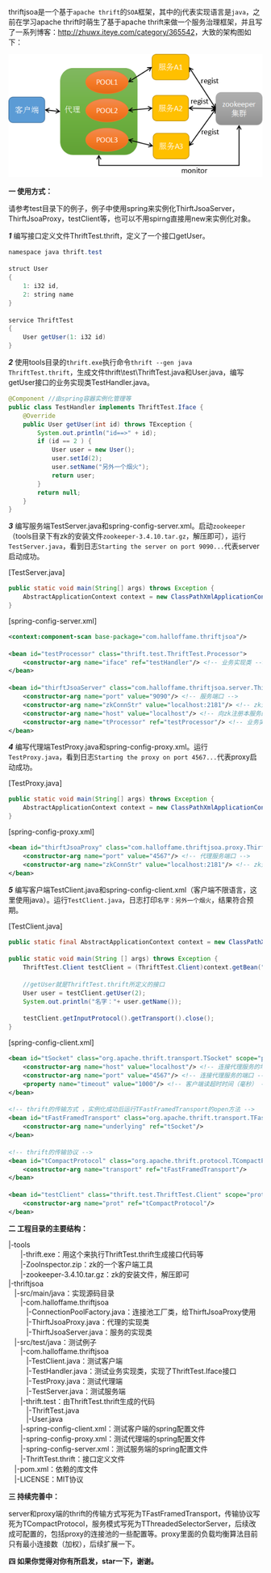 thriftjsoa是一个基于`apache thrift`的`SOA`框架，其中的j代表实现语言是`java`，之前在学习apache thrift时萌生了基于apache thrift来做一个服务治理框架，并且写了一系列博客：<http://zhuwx.iteye.com/category/365542>，大致的架构图如下：

![image](https://github.com/halloffamezwx/thriftjsoa/raw/master/doc/framework.png)

<b>一 使用方式：</b>

请参考test目录下的例子，例子中使用spring来实例化ThirftJsoaServer，ThirftJsoaProxy，testClient等，也可以不用spirng直接用new来实例化对象。

<b><i>1</i></b> 编写接口定义文件ThriftTest.thrift，定义了一个接口getUser。

```java
namespace java thrift.test

struct User
{
    1: i32 id,
    2: string name
}

service ThriftTest
{
    User getUser(1: i32 id)
}
```

<b><i>2</i></b> 使用tools目录的`thrift.exe`执行命令`thrift --gen java ThriftTest.thrift`，生成文件thrift\test\ThriftTest.java和User.java，编写getUser接口的业务实现类TestHandler.java。

```java
@Component //由spring容器实例化管理等
public class TestHandler implements ThriftTest.Iface {
    @Override
    public User getUser(int id) throws TException {
        System.out.println("id==>" + id); 
        if (id == 2 ) {
            User user = new User();
            user.setId(2);
            user.setName("另外一个烟火");
            return user;
        }
        return null;
    }
}
```

<b><i>3</i></b> 编写服务端TestServer.java和spring-config-server.xml。启动`zookeeper`（tools目录下有zk的安装文件`zookeeper-3.4.10.tar.gz`，解压即可），运行`TestServer.java`，看到日志`Starting the server on port 9090...`代表server启动成功。

[TestServer.java]
```java
public static void main(String[] args) throws Exception {
    AbstractApplicationContext context = new ClassPathXmlApplicationContext("spring-config-server.xml");
}
```

[spring-config-server.xml]
```xml
<context:component-scan base-package="com.halloffame.thriftjsoa"/> 
    
<bean id="testProcessor" class="thrift.test.ThriftTest.Processor">
    <constructor-arg name="iface" ref="testHandler"/> <!-- 业务实现类 -->
</bean>

<bean id="thirftJsoaServer" class="com.halloffame.thriftjsoa.server.ThirftJsoaServer" init-method="run"> <!-- 实例化成功后运行ThirftJsoaServer的run方法 -->
    <constructor-arg name="port" value="9090"/> <!-- 服务端口 -->
    <constructor-arg name="zkConnStr" value="localhost:2181"/> <!-- zk连接串 -->
    <constructor-arg name="host" value="localhost"/> <!-- 向zk注册本服务的地址 -->
    <constructor-arg name="tProcessor" ref="testProcessor"/> <!-- 业务实现类的processor -->
</bean>
```

<b><i>4</i></b> 编写代理端TestProxy.java和spring-config-proxy.xml。运行`TestProxy.java`，看到日志`Starting the proxy on port 4567...`代表proxy启动成功。

[TestProxy.java]
```java
public static void main(String[] args) throws Exception {
    AbstractApplicationContext context = new ClassPathXmlApplicationContext("spring-config-proxy.xml");
}
```

[spring-config-proxy.xml]
```xml
<bean id="thirftJsoaProxy" class="com.halloffame.thriftjsoa.proxy.ThirftJsoaProxy" init-method="run"> <!-- 实例化成功后运行ThirftJsoaProxy的run方法 -->
    <constructor-arg name="port" value="4567"/> <!-- 代理服务端口 -->
    <constructor-arg name="zkConnStr" value="localhost:2181"/> <!-- zk连接串 -->
</bean>
```

<b><i>5</i></b> 编写客户端TestClient.java和spring-config-client.xml（客户端不限语言，这里使用java）。运行`TestClient.java`，日志打印`名字：另外一个烟火`，结果符合预期。

[TestClient.java]
```java
public static final AbstractApplicationContext context = new ClassPathXmlApplicationContext("spring-config-client.xml");
	
public static void main(String [] args) throws Exception {
    ThriftTest.Client testClient = (ThriftTest.Client)context.getBean("testClient");
    
    //getUser就是ThriftTest.thrift所定义的接口
    User user = testClient.getUser(2); 
    System.out.println("名字："+ user.getName());

    testClient.getInputProtocol().getTransport().close();
}
```

[spring-config-client.xml]
```xml
<bean id="tSocket" class="org.apache.thrift.transport.TSocket" scope="prototype">
    <constructor-arg name="host" value="localhost"/> <!-- 连接代理服务的地址 -->
    <constructor-arg name="port" value="4567"/> <!-- 连接代理服务的端口 -->
    <property name="timeout" value="1000"/> <!-- 客户端读超时时间（毫秒） -->
</bean>

<!-- thrift的传输方式 ，实例化成功后运行TFastFramedTransport的open方法 -->
<bean id="tFastFramedTransport" class="org.apache.thrift.transport.TFastFramedTransport" init-method="open" destroy-method="close" scope="prototype">
    <constructor-arg name="underlying" ref="tSocket"/> 
</bean>

<!-- thrift的传输协议 -->
<bean id="tCompactProtocol" class="org.apache.thrift.protocol.TCompactProtocol" scope="prototype">
    <constructor-arg name="transport" ref="tFastFramedTransport"/> 
</bean>

<bean id="testClient" class="thrift.test.ThriftTest.Client" scope="prototype">
    <constructor-arg name="prot" ref="tCompactProtocol"/> 
</bean>
```

<b>二 工程目录的主要结构：</b>

|-tools</br>
&nbsp;&nbsp;&nbsp;&nbsp;&nbsp;&nbsp;|-thrift.exe：用这个来执行ThriftTest.thrift生成接口代码等</br>
&nbsp;&nbsp;&nbsp;&nbsp;&nbsp;&nbsp;|-ZooInspector.zip：zk的一个客户端工具</br>
&nbsp;&nbsp;&nbsp;&nbsp;&nbsp;&nbsp;|-zookeeper-3.4.10.tar.gz：zk的安装文件，解压即可</br>
|-thriftjsoa</br>
&nbsp;&nbsp;&nbsp;|-src/main/java：实现源码目录</br>
&nbsp;&nbsp;&nbsp;&nbsp;&nbsp;&nbsp;|-com.halloffame.thriftjsoa</br>
&nbsp;&nbsp;&nbsp;&nbsp;&nbsp;&nbsp;&nbsp;&nbsp;&nbsp;|-ConnectionPoolFactory.java：连接池工厂类，给ThirftJsoaProxy使用</br>
&nbsp;&nbsp;&nbsp;&nbsp;&nbsp;&nbsp;&nbsp;&nbsp;&nbsp;|-ThirftJsoaProxy.java：代理的实现类</br>
&nbsp;&nbsp;&nbsp;&nbsp;&nbsp;&nbsp;&nbsp;&nbsp;&nbsp;|-ThirftJsoaServer.java：服务的实现类</br>
&nbsp;&nbsp;&nbsp;|-src/test/java：测试例子</br>
&nbsp;&nbsp;&nbsp;&nbsp;&nbsp;&nbsp;|-com.halloffame.thriftjsoa</br>
&nbsp;&nbsp;&nbsp;&nbsp;&nbsp;&nbsp;&nbsp;&nbsp;&nbsp;|-TestClient.java：测试客户端</br>
&nbsp;&nbsp;&nbsp;&nbsp;&nbsp;&nbsp;&nbsp;&nbsp;&nbsp;|-TestHandler.java：测试业务实现类，实现了ThriftTest.Iface接口</br>
&nbsp;&nbsp;&nbsp;&nbsp;&nbsp;&nbsp;&nbsp;&nbsp;&nbsp;|-TestProxy.java：测试代理端</br>
&nbsp;&nbsp;&nbsp;&nbsp;&nbsp;&nbsp;&nbsp;&nbsp;&nbsp;|-TestServer.java：测试服务端</br>
&nbsp;&nbsp;&nbsp;&nbsp;&nbsp;&nbsp;|-thrift.test：由ThriftTest.thrift生成的代码</br>
&nbsp;&nbsp;&nbsp;&nbsp;&nbsp;&nbsp;&nbsp;&nbsp;&nbsp;|-ThriftTest.java</br>
&nbsp;&nbsp;&nbsp;&nbsp;&nbsp;&nbsp;&nbsp;&nbsp;&nbsp;|-User.java</br>
&nbsp;&nbsp;&nbsp;&nbsp;&nbsp;&nbsp;|-spring-config-client.xml：测试客户端的spring配置文件</br>
&nbsp;&nbsp;&nbsp;&nbsp;&nbsp;&nbsp;|-spring-config-proxy.xml：测试代理端的spring配置文件</br>
&nbsp;&nbsp;&nbsp;&nbsp;&nbsp;&nbsp;|-spring-config-server.xml：测试服务端的spring配置文件</br>
&nbsp;&nbsp;&nbsp;&nbsp;&nbsp;&nbsp;|-ThriftTest.thrift：接口定义文件</br>
&nbsp;&nbsp;&nbsp;|-pom.xml：依赖的库文件</br>
&nbsp;&nbsp;&nbsp;|-LICENSE：MIT协议

<b>三 持续完善中：</b>

server和proxy端的thrift的传输方式写死为TFastFramedTransport，传输协议写死为TCompactProtocol，服务模式写死为TThreadedSelectorServer，后续改成可配置的，包括proxy的连接池的一些配置等。proxy里面的负载均衡算法目前只有最小连接数（加权），后续扩展一下。

<b>四 如果你觉得对你有所启发，star一下，谢谢。</b>